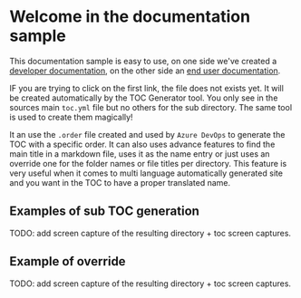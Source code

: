 # Welcome in the documentation sample

This documentation sample is easy to use, on one side we've created a [developer documentation](./docs/index.md), on the other side an [end user documentation](./userdocs/index.md).

IF you are trying to click on the first link, the file does not exists yet. It will be created automatically by the TOC Generator tool. You only see in the sources main `toc.yml` file but no others for the sub directory. The same tool is used to create them magically!

It an use the `.order` file created and used by `Azure DevOps` to generate the TOC with a specific order. It can also uses advance features to find the main title in a markdown file, uses it as the name entry or just uses an override one for the folder names or file titles per directory. This feature is very useful when it comes to multi language automatically generated site and you want in the TOC to have a proper translated name.

## Examples of sub TOC generation

TODO: add screen capture of the resulting directory + toc screen captures.

## Example of override

TODO: add screen capture of the resulting directory + toc screen captures.
